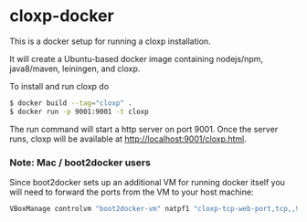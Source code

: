# cloxp-docker

This is a docker setup for running a cloxp installation.

It will create a Ubuntu-based docker image containing nodejs/npm, java8/maven,
leiningen, and cloxp.

To install and run cloxp do

```sh
$ docker build --tag="cloxp" .
$ docker run -p 9001:9001 -t cloxp
```

The run command will start a http server on port 9001. Once the server runs, cloxp will be available at [http://localhost:9001/cloxp.html]().

### Note: Mac / boot2docker users

Since boot2docker sets up an additional VM for running docker itself you will need to forward the ports from the VM to your host machine:

```sh
VBoxManage controlvm "boot2docker-vm" natpf1 "cloxp-tcp-web-port,tcp,,9001,,9001";
```
